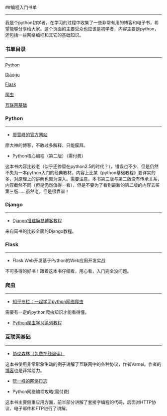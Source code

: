 ##编程入门书单
***
我是个python初学者，在学习的过程中收集了一些非常有用的博客和电子书，希望能够分享给大家。这个页面的主要受众也应该是初学者，内容主要是python，还包括一些网络编程和其它的基础知识。

### 书单目录
***

[Python](#python)

[Django](#django)

[Flask](#flask)

[爬虫](#spider)

[互联网基础](#internet)


### <A NAME="python">Python</a>
***

* [廖雪峰的官方网站](http://www.liaoxuefeng.com/)

廖大神的博客，不敢过多解释，只能膜拜。

* Python核心编程（第二版）（需付费）

这本书内容比较老（似乎还停留在python2.5的时代？），错误也不少，但是仍然不失为一本python入门的经典教材。内容上比某《python基础教程》要详实的多，对原理上的讲解也颇为深入。需要注意，本书第三版与第二版没有传承关系，内容截然不同（但是仍然值得一看），但是不要为了看到最新的第二版的内容去买第三版……虽然老，但是很靠谱！


### <A NAME="django">Django</a>
***

* [Django搭建简易博客教程](http://www.jianshu.com/p/d15188a74104)

来自简书的比较全面的Django教程。

### <A NAME="flask">Flask</a>
***

* Flask Web开发基于Python的Web应用开发实战

不可多得的好书！跟着这本书仔细看，用心看，入门完全没问题。
### <A NAME="spider">爬虫</a>
***

* [知乎专栏：一起学习python网络爬虫](https://zhuanlan.zhihu.com/gooseeker)

需要有一定的python爬虫知识才能看得懂。

* [Python爬虫学习系列教程](http://cuiqingcai.com/1052.html)


### <A NAME="internet">互联网基础</a>
***

* [协议森林（免费在线阅读）](https://read.douban.com/column/1788114/)

这本书使用非常形象生动的例子讲解了互联网中的各种协议，作者Vamei。作者的[博客](http://www.cnblogs.com/vamei/)也是非常给力。

* [阮一峰的网络日志](http://www.ruanyifeng.com/blog/)

* Python网络编程攻略(需付费)

这本书主要侧重应用方面，前半部分讲解了套接字编程的代码，后面对HTTP协议、电子邮件和FTP进行了讲解。